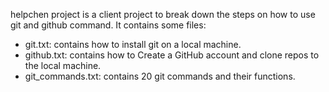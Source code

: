 helpchen project is a client project to break down the steps on how to use git and github command. 
It contains some files:

 - git.txt: contains how to install git on a local machine.
 - github.txt: contains how to Create a GitHub account and clone repos to the local machine. 
 - git_commands.txt: contains 20 git commands and their functions.
